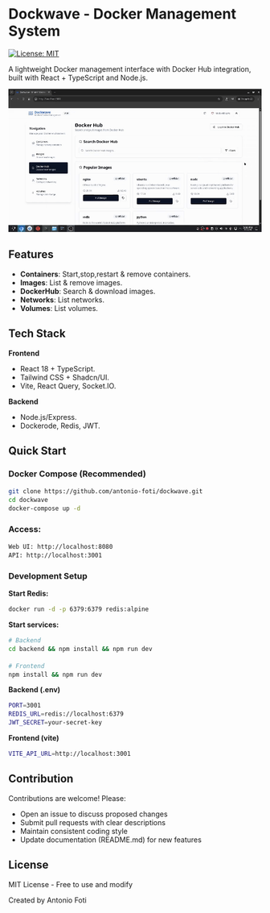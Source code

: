 # Dockwave - Docker Management System

[![License: MIT](https://img.shields.io/badge/License-MIT-blue.svg)](https://opensource.org/licenses/MIT)

A lightweight Docker management interface with Docker Hub integration, built with React + TypeScript and Node.js.

![usage](./usage.gif)

## Features

- **Containers**: Start,stop,restart & remove containers.
- **Images**: List & remove images.
- **DockerHub**: Search & download images.
- **Networks**: List networks.
- **Volumes**: List volumes.

## Tech Stack

**Frontend**
- React 18 + TypeScript.
- Tailwind CSS + Shadcn/UI.
- Vite, React Query, Socket.IO.

**Backend**
- Node.js/Express.
- Dockerode, Redis, JWT.

## Quick Start

### Docker Compose (Recommended)
```bash
git clone https://github.com/antonio-foti/dockwave.git
cd dockwave
docker-compose up -d
```

### Access:
```bash
Web UI: http://localhost:8080
API: http://localhost:3001
```

### Development Setup
**Start Redis:**
```bash
docker run -d -p 6379:6379 redis:alpine
```

**Start services:**
```bash
# Backend
cd backend && npm install && npm run dev

# Frontend
npm install && npm run dev
```

**Backend (.env)**
```bash
PORT=3001
REDIS_URL=redis://localhost:6379
JWT_SECRET=your-secret-key
```

**Frontend (vite)**
```bash
VITE_API_URL=http://localhost:3001
```
## Contribution

Contributions are welcome! Please:

- Open an issue to discuss proposed changes
- Submit pull requests with clear descriptions
- Maintain consistent coding style
- Update documentation (README.md) for new features

## License

MIT License - Free to use and modify

Created by Antonio Foti
